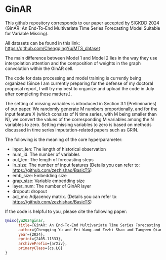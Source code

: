 # GinAR
This github repository corresponds to our paper accepted by SIGKDD 2024 (GinAR: An End-To-End Multivariate Time Series Forecasting Model Suitable for Variable Missing).

All datasets can be found in this link: https://github.com/ChengqingYu/MTS_dataset

The main difference between Model 1 and Model 2 lies in the way they use interpolation attention and the composition of weights in the graph convolution within the GinAR cell.

The code for data processing and model training is currently being organized (Since I am currently preparing for the defense of my doctoral proposal report, I will try my best to organize and upload the code in July after completing these matters.). 

The setting of missing variables is introduced in Section 3.1 (Preliminaries) of our paper. We randomly generate M numbers proportionally, and for the input feature X (which consists of N time series, with M being smaller than N), we convert the values of the corresponding M variables among the N variables to zero. Setting missing variables to zero is based on methods discussed in time series imputation-related papers such as GRIN.


The following is the meaning of the core hyperparameter:
- input_len: The length of historical observation 
- num_id: The number of variables
- out_len: The length of forecasting steps 
- in_size:  The number of input features (Details you can refer to: https://github.com/zezhishao/BasicTS)
- emb_size: Embedding size
- grap_size: Variable embedding size
- layer_num: The number of GinAR layer
- dropout: dropout
- adj_mx: Adjacency matrix. (Details you can refer to: https://github.com/zezhishao/BasicTS)

If the code is helpful to you, please cite the following paper:
```bibtex
@misc{yu2024ginar,
      title={GinAR: An End-To-End Multivariate Time Series Forecasting Model Suitable for Variable Missing}, 
      author={Chengqing Yu and Fei Wang and Zezhi Shao and Tangwen Qian and Zhao Zhang and Wei Wei and Yongjun Xu},
      year={2024},
      eprint={2405.11333},
      archivePrefix={arXiv},
      primaryClass={cs.LG}
}
```
